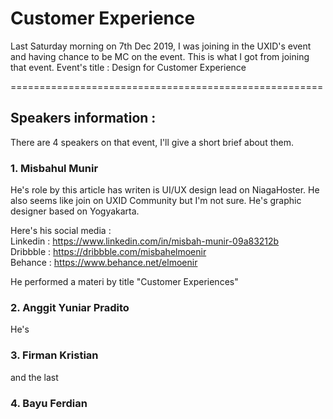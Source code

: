 # Customer Experience

Last Saturday morning on 7th Dec 2019, I was joining in the UXID's event and having chance to be MC on the event.
This is what I got from joining that event. Event's title : Design for Customer Experience

======================================================
## Speakers information :

There are 4 speakers on that event, I'll give a short brief about them.
### 1. Misbahul Munir
He's role by this article has writen is UI/UX design lead on NiagaHoster. He also seems like join on UXID Community but I'm not sure. He's graphic designer based on Yogyakarta.

Here's his social media :</br>
Linkedin : https://www.linkedin.com/in/misbah-munir-09a83212b </br>
Dribbble : https://dribbble.com/misbahelmoenir </br>
Behance : https://www.behance.net/elmoenir </br>

He performed a materi by title "Customer Experiences"

### 2. Anggit Yuniar Pradito
He's 

### 3. Firman Kristian

and the last

### 4. Bayu Ferdian
